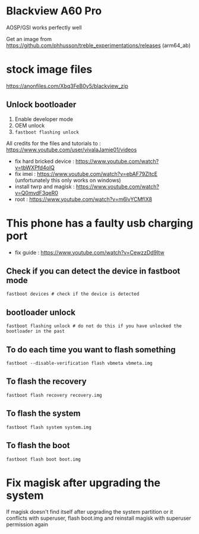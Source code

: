 # Blackview A60 Pro

AOSP/GSI works perfectly well

Get an image from https://github.com/phhusson/treble_experimentations/releases (arm64_ab)

# stock image files
https://anonfiles.com/Xbq3FeB0y5/blackview_zip

## Unlock bootloader

1. Enable developer mode 
2. OEM unlock
3. `fastboot flashing unlock`

All credits for the files and tutorials to : https://www.youtube.com/user/vivalaJamie01/videos

- fix hard bricked device : https://www.youtube.com/watch?v=tbWXPfd4olQ
- fix imei : https://www.youtube.com/watch?v=ebAF79ZltcE (unfortunately this only works on windows)
- install twrp and magisk : https://www.youtube.com/watch?v=Q0mvdF3qeR0
- root : https://www.youtube.com/watch?v=m6lvYCMflX8

# This phone has a faulty usb charging port
- fix guide : https://www.youtube.com/watch?v=CewzzDd9Itw

## Check if you can detect the device in fastboot mode
`fastboot devices # check if the device is detected`

## bootloader unlock
`fastboot flashing unlock # do not do this if you have unlocked the bootloader in the past`

## To do each time you want to flash something
`fastboot --disable-verification flash vbmeta vbmeta.img`

## To flash the recovery
`fastboot flash recovery recovery.img`

## To flash the system
`fastboot flash system system.img`

## To flash the boot
`fastboot flash boot boot.img`


# Fix magisk after upgrading the system
If magisk doesn't find itself after upgrading the system partition or it conflicts with superuser, flash boot.img and reinstall magisk with superuser permission again

